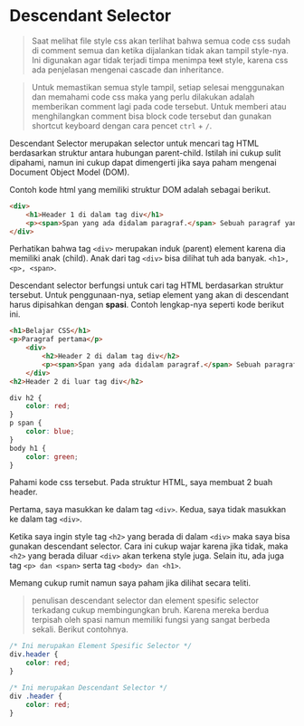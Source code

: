 # Descendant Selector

> Saat melihat file style css akan terlihat bahwa semua code css sudah di comment semua dan ketika dijalankan tidak akan tampil style-nya. Ini digunakan agar tidak terjadi timpa menimpa <s>text</s> style, karena css ada penjelasan mengenai cascade dan inheritance.

> Untuk memastikan semua style tampil, setiap selesai menggunakan dan memahami code css maka yang perlu dilakukan adalah memberikan comment lagi pada code tersebut. Untuk memberi atau menghilangkan comment bisa block code tersebut dan gunakan shortcut keyboard dengan cara pencet `ctrl` + `/`.

Descendant Selector merupakan selector untuk mencari tag HTML berdasarkan struktur antara hubungan parent-child. Istilah ini cukup sulit dipahami, namun ini cukup dapat dimengerti jika saya paham mengenai Document Object Model (DOM).

Contoh kode html yang memiliki struktur DOM adalah sebagai berikut.


```html
<div>
    <h1>Header 1 di dalam tag div</h1>
    <p><span>Span yang ada didalam paragraf.</span> Sebuah paragraf yang ada didalam tag div</p>
</div>
```

Perhatikan bahwa tag `<div>` merupakan induk (parent) element karena dia memiliki anak (child). Anak dari tag `<div>` bisa dilihat tuh ada banyak. `<h1>, <p>, <span>`.

Descendant selector berfungsi untuk cari tag HTML berdasarkan struktur tersebut. Untuk penggunaan-nya, setiap element yang akan di descendant harus dipisahkan dengan **spasi**. Contoh lengkap-nya seperti kode berikut ini.

```html
<h1>Belajar CSS</h1>
<p>Paragraf pertama</p>
    <div>
        <h2>Header 2 di dalam tag div</h2>
        <p><span>Span yang ada didalam paragraf.</span> Sebuah paragraf yang ada didalam tag div</p>
    </div>
<h2>Header 2 di luar tag div</h2>
```

```css
div h2 {
    color: red;
}
p span {
    color: blue;
}
body h1 {
    color: green;
}
```

Pahami kode css tersebut. Pada struktur HTML, saya membuat 2 buah header. 

Pertama, saya masukkan ke dalam tag `<div>`.
Kedua, saya tidak masukkan ke dalam tag `<div>`.

Ketika saya ingin style tag `<h2>` yang berada di dalam `<div>` maka saya bisa gunakan descendant selector. Cara ini cukup wajar karena jika tidak, maka `<h2>` yang berada diluar `<div>` akan terkena style juga. Selain itu, ada juga tag `<p> dan <span>` serta tag `<body> dan <h1>`.

Memang cukup rumit namun saya paham jika dilihat secara teliti.

> penulisan descendant selector dan element spesific selector terkadang cukup membingungkan bruh. Karena mereka berdua terpisah oleh spasi namun memiliki fungsi yang sangat berbeda sekali. Berikut contohnya.

```css
/* Ini merupakan Element Spesific Selector */
div.header {
    color: red;
}

/* Ini merupakan Descendant Selector */
div .header {
    color: red;
}
```